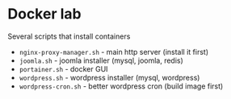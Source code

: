 # Docker lab
Several scripts that install containers

* `nginx-proxy-manager.sh` - main http server (install it first)
* `joomla.sh` - joomla installer (mysql, joomla, redis)
* `portainer.sh` - docker GUI
* `wordpress.sh` - wordpress installer (mysql, wordpress)
* `wordpress-cron.sh` - better wordpress cron (build image first)
